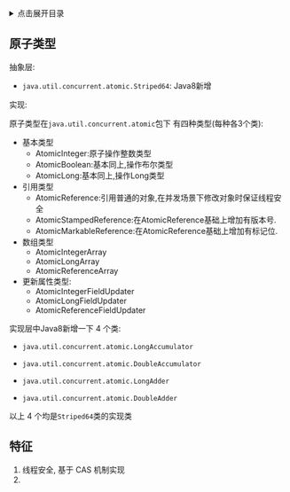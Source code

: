 <details>
<summary>点击展开目录</summary>
<!-- TOC -->

- [原子类型](#原子类型)
- [特征](#特征)

<!-- /TOC -->
</details>

## 原子类型

抽象层:

* `java.util.concurrent.atomic.Striped64`: Java8新增

实现:

原子类型在`java.util.concurrent.atomic`包下
有四种类型(每种各3个类):

* 基本类型
    - AtomicInteger:原子操作整数类型
    - AtomicBoolean:基本同上,操作布尔类型
    - AtomicLong:基本同上,操作Long类型
* 引用类型
    - AtomicReference:引用普通的对象,在并发场景下修改对象时保证线程安全
    - AtomicStampedReference:在AtomicReference基础上增加有版本号.
    - AtomicMarkableReference:在AtomicReference基础上增加有标记位.
* 数组类型
    - AtomicIntegerArray
    - AtomicLongArray
    - AtomicReferenceArray
* 更新属性类型:
    - AtomicIntegerFieldUpdater
    - AtomicLongFieldUpdater
    - AtomicReferenceFieldUpdater

实现层中Java8新增一下 4 个类:

* `java.util.concurrent.atomic.LongAccumulator`
* `java.util.concurrent.atomic.DoubleAccumulator`

* `java.util.concurrent.atomic.LongAdder`
* `java.util.concurrent.atomic.DoubleAdder`

以上 4 个均是`Striped64`类的实现类


## 特征

1. 线程安全, 基于 CAS 机制实现
2. 


